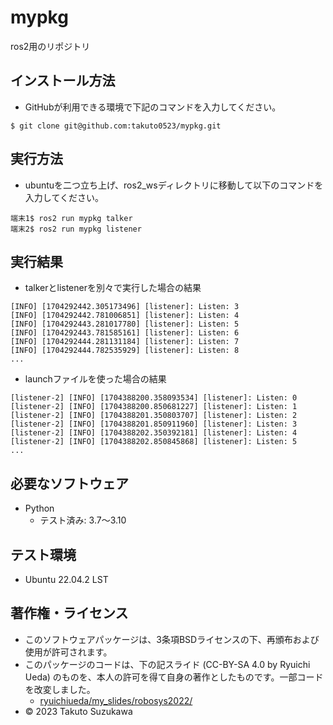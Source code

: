 # mypkg
ros2用のリポジトリ

## インストール方法
* GitHubが利用できる環境で下記のコマンドを入力してください。

```
$ git clone git@github.com:takuto0523/mypkg.git
``` 

## 実行方法
* ubuntuを二つ立ち上げ、ros2_wsディレクトリに移動して以下のコマンドを入力してください。
```
端末1$ ros2 run mypkg talker
端末2$ ros2 run mypkg listener
```

## 実行結果
* talkerとlistenerを別々で実行した場合の結果
```
[INFO] [1704292442.305173496] [listener]: Listen: 3
[INFO] [1704292442.781006851] [listener]: Listen: 4
[INFO] [1704292443.281017780] [listener]: Listen: 5
[INFO] [1704292443.781585161] [listener]: Listen: 6
[INFO] [1704292444.281131184] [listener]: Listen: 7
[INFO] [1704292444.782535929] [listener]: Listen: 8
...
```
* launchファイルを使った場合の結果
```
[listener-2] [INFO] [1704388200.358093534] [listener]: Listen: 0
[listener-2] [INFO] [1704388200.850681227] [listener]: Listen: 1
[listener-2] [INFO] [1704388201.350803707] [listener]: Listen: 2
[listener-2] [INFO] [1704388201.850911960] [listener]: Listen: 3
[listener-2] [INFO] [1704388202.350392181] [listener]: Listen: 4
[listener-2] [INFO] [1704388202.850845868] [listener]: Listen: 5
...
```

## 必要なソフトウェア
* Python
  * テスト済み: 3.7～3.10

## テスト環境
* Ubuntu 22.04.2 LST

## 著作権・ライセンス
* このソフトウェアパッケージは、3条項BSDライセンスの下、再頒布および使用が許可されます。
* このパッケージのコードは、下の記スライド (CC-BY-SA 4.0 by Ryuichi Ueda) のものを、本人の許可を得て自身の著作としたものです。一部コードを改変しました。
  * [ryuichiueda/my_slides/robosys2022/](https://github.com/ryuichiueda/my_slides/tree/e62cce75befe2433a96c1e813bcc0eaa2941305b/robosys_2022)
* © 2023 Takuto Suzukawa
